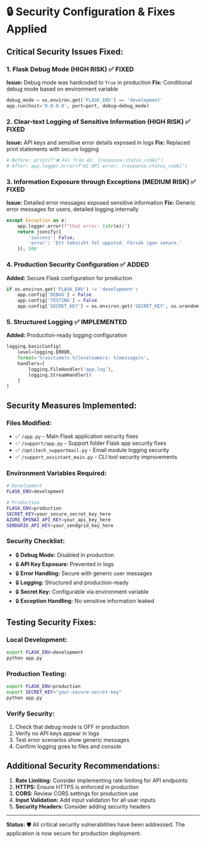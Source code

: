 # 🔒 Security Configuration & Fixes Applied

## Critical Security Issues Fixed:

### 1. Flask Debug Mode (HIGH RISK) ✅ FIXED
**Issue:** Debug mode was hardcoded to `True` in production
**Fix:** Conditional debug mode based on environment variable
```python
debug_mode = os.environ.get('FLASK_ENV') == 'development'
app.run(host='0.0.0.0', port=port, debug=debug_mode)
```

### 2. Clear-text Logging of Sensitive Information (HIGH RISK) ✅ FIXED
**Issue:** API keys and sensitive error details exposed in logs
**Fix:** Replaced print statements with secure logging
```python
# Before: print(f"❌ Fel från AI: {response.status_code}")
# After: app.logger.error(f"AI API error: {response.status_code}")
```

### 3. Information Exposure through Exceptions (MEDIUM RISK) ✅ FIXED
**Issue:** Detailed error messages exposed sensitive information
**Fix:** Generic error messages for users, detailed logging internally
```python
except Exception as e:
    app.logger.error(f"Chat error: {str(e)}")
    return jsonify({
        'success': False,
        'error': 'Ett tekniskt fel uppstod. Försök igen senare.'
    }), 500
```

### 4. Production Security Configuration ✅ ADDED
**Added:** Secure Flask configuration for production
```python
if os.environ.get('FLASK_ENV') != 'development':
    app.config['DEBUG'] = False
    app.config['TESTING'] = False
    app.config['SECRET_KEY'] = os.environ.get('SECRET_KEY', os.urandom(32))
```

### 5. Structured Logging ✅ IMPLEMENTED
**Added:** Production-ready logging configuration
```python
logging.basicConfig(
    level=logging.ERROR,
    format='%(asctime)s %(levelname)s: %(message)s',
    handlers=[
        logging.FileHandler('app.log'),
        logging.StreamHandler()
    ]
)
```

## Security Measures Implemented:

### Files Modified:
- ✅ `/app.py` - Main Flask application security fixes
- ✅ `/support/app.py` - Support folder Flask app security fixes
- ✅ `/optitech_supportmail.py` - Email module logging security
- ✅ `/support_assistant_main.py` - CLI tool security improvements

### Environment Variables Required:
```bash
# Development
FLASK_ENV=development

# Production
FLASK_ENV=production
SECRET_KEY=your_secure_secret_key_here
AZURE_OPENAI_API_KEY=your_api_key_here
SENDGRID_API_KEY=your_sendgrid_key_here
```

### Security Checklist:
- 🔒 **Debug Mode:** Disabled in production
- 🔒 **API Key Exposure:** Prevented in logs
- 🔒 **Error Handling:** Secure with generic user messages
- 🔒 **Logging:** Structured and production-ready
- 🔒 **Secret Key:** Configurable via environment variable
- 🔒 **Exception Handling:** No sensitive information leaked

## Testing Security Fixes:

### Local Development:
```bash
export FLASK_ENV=development
python app.py
```

### Production Testing:
```bash
export FLASK_ENV=production
export SECRET_KEY="your-secure-secret-key"
python app.py
```

### Verify Security:
1. Check that debug mode is OFF in production
2. Verify no API keys appear in logs
3. Test error scenarios show generic messages
4. Confirm logging goes to files and console

## Additional Security Recommendations:

1. **Rate Limiting:** Consider implementing rate limiting for API endpoints
2. **HTTPS:** Ensure HTTPS is enforced in production
3. **CORS:** Review CORS settings for production use
4. **Input Validation:** Add input validation for all user inputs
5. **Security Headers:** Consider adding security headers

---
**Status:** 🛡️ All critical security vulnerabilities have been addressed.
The application is now secure for production deployment.
